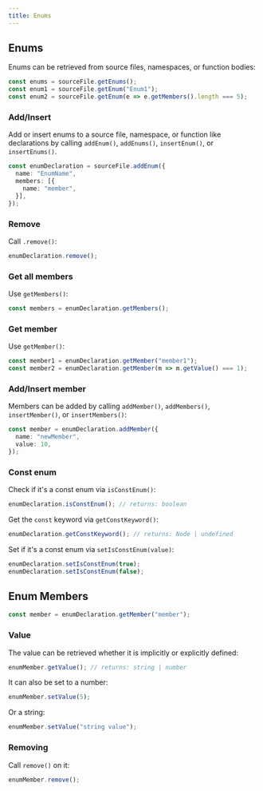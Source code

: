 ```yaml
---
title: Enums
---
```


## Enums

Enums can be retrieved from source files, namespaces, or function bodies:

```ts
const enums = sourceFile.getEnums();
const enum1 = sourceFile.getEnum("Enum1");
const enum2 = sourceFile.getEnum(e => e.getMembers().length === 5);
```

### Add/Insert

Add or insert enums to a source file, namespace, or function like declarations by calling `addEnum()`, `addEnums()`, `insertEnum()`, or `insertEnums()`.

```ts
const enumDeclaration = sourceFile.addEnum({
  name: "EnumName",
  members: [{
    name: "member",
  }],
});
```

### Remove

Call `.remove()`:

```ts
enumDeclaration.remove();
```

### Get all members

Use `getMembers()`:

```ts
const members = enumDeclaration.getMembers();
```

### Get member

Use `getMember()`:

```ts
const member1 = enumDeclaration.getMember("member1");
const member2 = enumDeclaration.getMember(m => m.getValue() === 1);
```

### Add/Insert member

Members can be added by calling `addMember()`, `addMembers()`, `insertMember()`, or `insertMembers()`:

```ts
const member = enumDeclaration.addMember({
  name: "newMember",
  value: 10,
});
```

### Const enum

Check if it's a const enum via `isConstEnum()`:

```ts
enumDeclaration.isConstEnum(); // returns: boolean
```

Get the `const` keyword via `getConstKeyword()`:

```ts
enumDeclaration.getConstKeyword(); // returns: Node | undefined
```

Set if it's a const enum via `setIsConstEnum(value)`:

```ts
enumDeclaration.setIsConstEnum(true);
enumDeclaration.setIsConstEnum(false);
```

## Enum Members

```ts
const member = enumDeclaration.getMember("member");
```

### Value

The value can be retrieved whether it is implicitly or explicitly defined:

```ts
enumMember.getValue(); // returns: string | number
```

It can also be set to a number:

```ts
enumMember.setValue(5);
```

Or a string:

```ts
enumMember.setValue("string value");
```

### Removing

Call `remove()` on it:

```ts
enumMember.remove();
```
